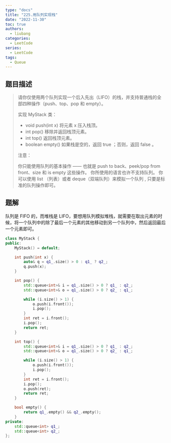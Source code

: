 ```yaml
---
type: "docs"
title: "225.用队列实现栈"
date: "2022-11-30"
toc: true
authors:
  - liubang
categories:
  - LeetCode
series:
  - LeetCode
tags:
  - Queue
---
```


## 题目描述

> 请你仅使用两个队列实现一个后入先出（LIFO）的栈，并支持普通栈的全部四种操作（push、top、pop 和 empty）。
>
> 实现 MyStack 类：
>
> - void push(int x) 将元素 x 压入栈顶。
> - int pop() 移除并返回栈顶元素。
> - int top() 返回栈顶元素。
> - boolean empty() 如果栈是空的，返回 true ；否则，返回 false 。
>
> 注意：
>
> 你只能使用队列的基本操作 —— 也就是 push to back、peek/pop from front、size 和 is empty 这些操作。
> 你所使用的语言也许不支持队列。 你可以使用 list （列表）或者 deque（双端队列）来模拟一个队列 , 只要是标准的队列操作即可。

## 题解

队列是 FIFO 的，而堆栈是 LIFO，要想用队列模拟堆栈，就需要在取出元素的时候，将一个队列中的除了最后一个元素的其他移动到另一个队列中，然后返回最后一个元素即可。

```cpp
class MyStack {
public:
    MyStack() = default;

    int push(int x) {
        auto& q = q1_.size() > 0 : q1_ ? q2_;
        q.push(x);
    }

    int pop() {
        std::queue<int>& i = q1_.size() > 0 ? q1_ : q2_;
        std::queue<int>& o = q1_.size() > 0 ? q2_ : q1_;

        while (i.size() > 1) {
            o.push(i.front());
            i.pop();
        }
        int ret = i.front();
        i.pop();
        return ret;
    }

    int top() {
        std::queue<int>& i = q1_.size() > 0 ? q1_ : q2_;
        std::queue<int>& o = q1_.size() > 0 ? q2_ : q1_;

        while (i.size() > 1) {
            o.push(i.front());
            i.pop();
        }
        int ret = i.front();
        i.pop();
        o.push(ret);
        return ret;
    }

    bool empty() {
        return q1_.empty() && q2_.empty();
    }
private:
    std::queue<int> q1_;
    std::queue<int> q2_;
};
```

